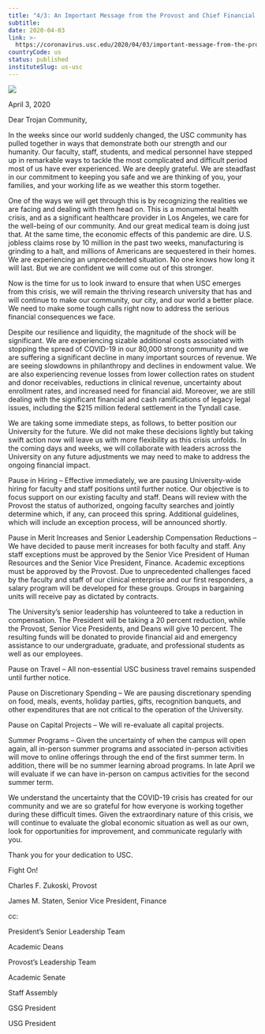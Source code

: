 ```yaml
---
title: "4/3: An Important Message from the Provost and Chief Financial Officer"
subtitle: 
date: 2020-04-03
link: >-
  https://coronavirus.usc.edu/2020/04/03/important-message-from-the-provost-and-chief-financial-officer/
countryCode: us
status: published
instituteSlug: us-usc
---
```

![](https://coronavirus.usc.edu/wp-content/themes/usc-gateway-2018/assets/images/favicon.ico?ver=1.0.15)

April 3, 2020

Dear Trojan Community,

In the weeks since our world suddenly changed, the USC community has pulled together in ways that demonstrate both our strength and our humanity. Our faculty, staff, students, and medical personnel have stepped up in remarkable ways to tackle the most complicated and difficult period most of us have ever experienced. We are deeply grateful. We are steadfast in our commitment to keeping you safe and we are thinking of you, your families, and your working life as we weather this storm together.

One of the ways we will get through this is by recognizing the realities we are facing and dealing with them head on. This is a monumental health crisis, and as a significant healthcare provider in Los Angeles, we care for the well-being of our community. And our great medical team is doing just that. At the same time, the economic effects of this pandemic are dire. U.S. jobless claims rose by 10 million in the past two weeks, manufacturing is grinding to a halt, and millions of Americans are sequestered in their homes. We are experiencing an unprecedented situation. No one knows how long it will last. But we are confident we will come out of this stronger.

Now is the time for us to look inward to ensure that when USC emerges from this crisis, we will remain the thriving research university that has and will continue to make our community, our city, and our world a better place. We need to make some tough calls right now to address the serious financial consequences we face.

Despite our resilience and liquidity, the magnitude of the shock will be significant. We are experiencing sizable additional costs associated with stopping the spread of COVID-19 in our 80,000 strong community and we are suffering a significant decline in many important sources of revenue. We are seeing slowdowns in philanthropy and declines in endowment value. We are also experiencing revenue losses from lower collection rates on student and donor receivables, reductions in clinical revenue, uncertainty about enrollment rates, and increased need for financial aid. Moreover, we are still dealing with the significant financial and cash ramifications of legacy legal issues, including the $215 million federal settlement in the Tyndall case.

We are taking some immediate steps, as follows, to better position our University for the future. We did not make these decisions lightly but taking swift action now will leave us with more flexibility as this crisis unfolds. In the coming days and weeks, we will collaborate with leaders across the University on any future adjustments we may need to make to address the ongoing financial impact.

Pause in Hiring – Effective immediately, we are pausing University-wide hiring for faculty and staff positions until further notice. Our objective is to focus support on our existing faculty and staff. Deans will review with the Provost the status of authorized, ongoing faculty searches and jointly determine which, if any, can proceed this spring. Additional guidelines, which will include an exception process, will be announced shortly.

Pause in Merit Increases and Senior Leadership Compensation Reductions – We have decided to pause merit increases for both faculty and staff. Any staff exceptions must be approved by the Senior Vice President of Human Resources and the Senior Vice President, Finance. Academic exceptions must be approved by the Provost. Due to unprecedented challenges faced by the faculty and staff of our clinical enterprise and our first responders, a salary program will be developed for these groups. Groups in bargaining units will receive pay as dictated by contracts.

The University’s senior leadership has volunteered to take a reduction in compensation. The President will be taking a 20 percent reduction, while the Provost, Senior Vice Presidents, and Deans will give 10 percent. The resulting funds will be donated to provide financial aid and emergency assistance to our undergraduate, graduate, and professional students as well as our employees.

Pause on Travel – All non-essential USC business travel remains suspended until further notice.

Pause on Discretionary Spending – We are pausing discretionary spending on food, meals, events, holiday parties, gifts, recognition banquets, and other expenditures that are not critical to the operation of the University.

Pause on Capital Projects – We will re-evaluate all capital projects.

Summer Programs – Given the uncertainty of when the campus will open again, all in-person summer programs and associated in-person activities will move to online offerings through the end of the first summer term. In addition, there will be no summer learning abroad programs. In late April we will evaluate if we can have in-person on campus activities for the second summer term.

We understand the uncertainty that the COVID-19 crisis has created for our community and we are so grateful for how everyone is working together during these difficult times. Given the extraordinary nature of this crisis, we will continue to evaluate the global economic situation as well as our own, look for opportunities for improvement, and communicate regularly with you.

Thank you for your dedication to USC.

Fight On!

Charles F. Zukoski, Provost

James M. Staten, Senior Vice President, Finance

cc:

President’s Senior Leadership Team

Academic Deans

Provost’s Leadership Team

Academic Senate

Staff Assembly

GSG President

USG President
